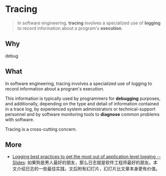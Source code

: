 # Tracing 

> In software engineering, **tracing** involves a specialized use of **logging** to record information about a program's **execution**. 

## Why 

debug

## What 

In software engineering, tracing involves a specialized use of logging to record information about a program's execution. 

This information is typically used by programmers for **debugging** purposes, and additionally, depending on the type and detail of information contained in a trace log, by experienced system administrators or technical-support personnel and by software monitoring tools to **diagnose** common problems with software. 

Tracing is a cross-cutting concern.


## More 

* [Logging best practices to get the most out of application level logging -- Slides](https://geshan.com.np/blog/2019/03/follow-these-logging-best-practices-to-get-the-most-out-of-application-level-logging-slides/): 如果狗是男人最好的朋友，那么日志就是软件工程师最好的朋友。本文介绍日志的一些最佳实践，文后附有幻灯片，幻灯片比文章本身更有价值。